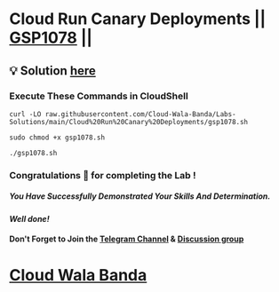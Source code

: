 # Cloud Run Canary Deployments || [GSP1078](https://www.cloudskillsboost.google/focuses/52827?parent=catalog) ||

## 💡 Solution [here](https://youtu.be/gOJzyOB9RZA)

### Execute These Commands in CloudShell

```
curl -LO raw.githubusercontent.com/Cloud-Wala-Banda/Labs-Solutions/main/Cloud%20Run%20Canary%20Deployments/gsp1078.sh

sudo chmod +x gsp1078.sh

./gsp1078.sh
```

### Congratulations 🎉 for completing the Lab !

##### *You Have Successfully Demonstrated Your Skills And Determination.*

#### *Well done!*

#### Don't Forget to Join the [Telegram Channel](https://t.me/cloudwalabanda) & [Discussion group](https://t.me/cloudwalabandachats)

# [Cloud Wala Banda](https://www.youtube.com/@cloudwalabanda)
